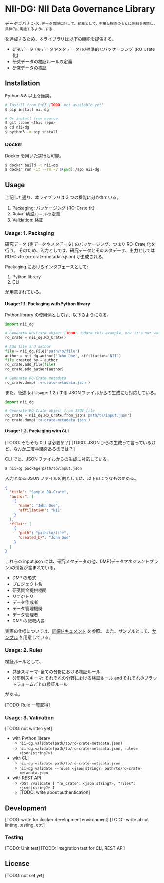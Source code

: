 # NII-DG: NII Data Governance Library

データガバナンス: `データ管理に対して、組織として、明確な理念のもとに体制を構築し、具体的に実施するようにする`

を達成するため、本ライブラリは以下の機能を提供する。

- 研究データ (実データやメタデータ) の標準的なパッケージング (RO-Crate 化)
- 研究データの検証ルールの定義
- 研究データの検証

## Installation

Python 3.8 以上を推奨。

```bash
# Install from PyPI [TODO: not available yet]
$ pip install nii-dg

# Or install from source
$ git clone <this repo>
$ cd nii-dg
$ python3 -m pip install .
```

### Docker

Docker を用いた実行も可能。

```bash
$ docker build -t nii-dg .
$ docker run -it --rm -v $(pwd):/app nii-dg
```

## Usage

上記した通り、本ライブラリは 3 つの機能に分かれている。

1. Packaging: パッケージング (RO-Crate 化)
2. Rules: 検証ルールの定義
3. Validation: 検証

### Usage: 1. Packaging

研究データ (実データやメタデータ) のパッケージング、つまり RO-Crate 化を行う。
そのため、入力としては、研究データとそのメタデータ、出力としては RO-Crate (ro-crate-metadata.json) が生成される。

Packaging におけるインタフェースとして:

1. Python library
2. CLI

が用意されている。

#### Usage: 1.1. Packaging with Python library

Python library の使用例としては、以下のようになる。

```python
import nii_dg

# Generate RO-Crate object [TODO: update this example, now it's not working]
ro_crate = nii_dg.RO_Crate()

# Add file and author
file = nii_dg.File('path/to/file')
author = nii_dg.Author('John Doe', affiliation='NII')
file.created_by = author
ro_crate.add_file(file)
ro_crate.add_author(author)

# Generate RO-Crate metadata
ro_crate.dump('ro-crate-metadata.json')
```

また、後述 (at Usage: 1.2.) する JSON ファイルからの生成にも対応している。

```python
import nii_dg

# Generate RO-Crate object from JSON file
ro_crate = nii_dg.RO_Crate.from_json('path/to/input.json')
ro_crate.dump('ro-crate-metadata.json')
```

#### Usage: 1.2. Packaging with CLI

[TODO: そもそも CLI は必要か？]
[TODO: JSON からの生成って言っているけど、なんか二度手間感あるのでは？]

CLI では、JSON ファイルからの生成に対応している。

```bash
$ nii-dg package path/to/input.json
```

入力となる JSON ファイルの例としては、以下のようなものがある。

```json
{
  "title": "Sample RO-Crate",
  "author": [
    {
      "name": "John Doe",
      "affiliation": "NII"
    }
  ],
  "files": [
    {
      "path": "path/to/file",
      "created_by": "John Doe"
    }
  ]
}
```

これらの input.json には、研究メタデータの他、DMP(データマネジメントプラン)の情報が含まれている。

- DMP の形式
- プロジェクト名
- 研究資金提供機関
- リポジトリ
- データ作成者
- データ管理機関
- データ管理者
- DMP の記載内容

実際の仕様については、[詳細ドキュメント](https://github.com/ascade/nii-dg/blob/9d56cba94da139bf5ec23d5432d48dbafc9d6097/tests/README.md) を参照。
また、サンプルとして、[サンプル](https://github.com/ascade/nii-dg/blob/f0f76213d5365ab5ed43902028060a335b8edb34/tests/common_sample.json) を用意している。

### Usage: 2. Rules

検証ルールとして、

- 共通スキーマ: 全ての分野における検証ルール
- 分野別スキーマ: それぞれの分野における検証ルール and それぞれのプラットフォームごとの検証ルール

がある。

[TODO: Rule 一覧取得]

### Usage: 3. Validation

[TODO: not written yet]

- with Python library
  - `nii-dg.validate(path/to/ro-crate-metadata.json)`
  - `nii-dg.validate(path/to/ro-crate-metadata.json, rules=<json|string?>)`
- with CLI
  - `nii-dg validate path/to/ro-crate-metadata.json`
  - `nii-dg validate --rules <json|string?> path/to/ro-crate-metadata.json`
- with REST API
  - `POST /validate { "ro_crate": <json|string?>, "rules": <json|string?> }`
  - [TODO: write about authentication]

## Development

[TODO: write for docker development environment]
[TODO: write about linting, testing, etc.]

### Testing

[TODO: Unit test]
[TODO: Integration test for CLI, REST API]

## License

[TODO: not set yet]
